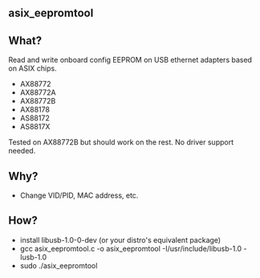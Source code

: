 asix_eepromtool
---------------

What?
-----

Read and write onboard config EEPROM on USB ethernet adapters based on ASIX chips.

* AX88772
* AX88772A
* AX88772B
* AX88178
* AS88172
* AS8817X

Tested on AX88772B but should work on the rest. No driver support needed.
                                                    
Why?
----

* Change VID/PID, MAC address, etc.

How?
----

* install libusb-1.0-0-dev (or your distro's equivalent package)
* gcc asix_eepromtool.c -o asix_eepromtool -I/usr/include/libusb-1.0 -lusb-1.0
* sudo ./asix_eepromtool
